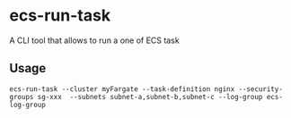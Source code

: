 # ecs-run-task
A CLI tool that allows to run a one of ECS task

## Usage

```
ecs-run-task --cluster myFargate --task-definition nginx --security-groups sg-xxx  --subnets subnet-a,subnet-b,subnet-c --log-group ecs-log-group
```
